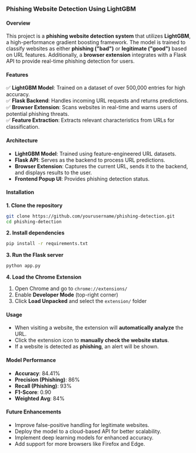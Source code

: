 ### **Phishing Website Detection Using LightGBM**  

#### **Overview**  
This project is a **phishing website detection system** that utilizes **LightGBM**, a high-performance gradient boosting framework. The model is trained to classify websites as either **phishing ("bad")** or **legitimate ("good")** based on URL features. Additionally, a **browser extension** integrates with a Flask API to provide real-time phishing detection for users.  

#### **Features**  
✅ **LightGBM Model**: Trained on a dataset of over 500,000 entries for high accuracy.  
✅ **Flask Backend**: Handles incoming URL requests and returns predictions.  
✅ **Browser Extension**: Scans websites in real-time and warns users of potential phishing threats.  
✅ **Feature Extraction**: Extracts relevant characteristics from URLs for classification.  

#### **Architecture**  
- **LightGBM Model**: Trained using feature-engineered URL datasets.  
- **Flask API**: Serves as the backend to process URL predictions.  
- **Browser Extension**: Captures the current URL, sends it to the backend, and displays results to the user.  
- **Frontend Popup UI**: Provides phishing detection status.  

#### **Installation**  

**1. Clone the repository**  
```bash
git clone https://github.com/yourusername/phishing-detection.git
cd phishing-detection
```

**2. Install dependencies**  
```bash
pip install -r requirements.txt
```

**3. Run the Flask server**  
```bash
python app.py
```

**4. Load the Chrome Extension**  
1. Open Chrome and go to `chrome://extensions/`  
2. Enable **Developer Mode** (top-right corner)  
3. Click **Load Unpacked** and select the `extension/` folder  

#### **Usage**  
- When visiting a website, the extension will **automatically analyze** the URL.  
- Click the extension icon to **manually check the website status**.  
- If a website is detected as **phishing**, an alert will be shown.  

#### **Model Performance**  
- **Accuracy**: 84.41%  
- **Precision (Phishing)**: 86%  
- **Recall (Phishing)**: 93%  
- **F1-Score**: 0.90  
- **Weighted Avg**: 84%  

#### **Future Enhancements**  
- Improve false-positive handling for legitimate websites.  
- Deploy the model to a cloud-based API for better scalability.  
- Implement deep learning models for enhanced accuracy.  
- Add support for more browsers like Firefox and Edge.  


